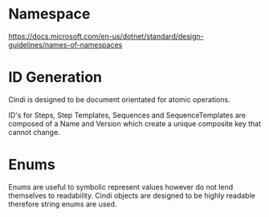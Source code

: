 # Namespace

https://docs.microsoft.com/en-us/dotnet/standard/design-guidelines/names-of-namespaces

# ID Generation

Cindi is designed to be document orientated for atomic operations. 

ID's for Steps, Step Templates, Sequences and SequenceTemplates are composed of a Name and Version which create a unique composite key that cannot change.

# Enums

Enums are useful to symbolic represent values however do not lend themselves to readability. Cindi objects are designed to be highly readable therefore string enums are used.